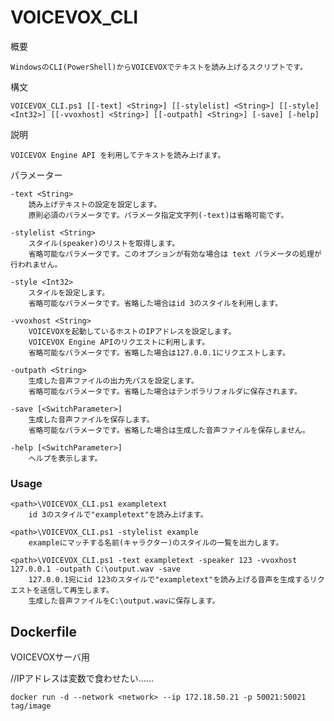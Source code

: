 # VOICEVOX_CLI
概要

    WindowsのCLI(PowerShell)からVOICEVOXでテキストを読み上げるスクリプトです。


構文

    VOICEVOX_CLI.ps1 [[-text] <String>] [[-stylelist] <String>] [[-style] <Int32>] [[-vvoxhost] <String>] [[-outpath] <String>] [-save] [-help]


説明

    VOICEVOX Engine API を利用してテキストを読み上げます。


パラメーター

    -text <String>
        読み上げテキストの設定を設定します。
        原則必須のパラメータです。パラメータ指定文字列(-text)は省略可能です。

    -stylelist <String>
        スタイル(speaker)のリストを取得します。
        省略可能なパラメータです。このオプションが有効な場合は text パラメータの処理が行われません。

    -style <Int32>
        スタイルを設定します。
        省略可能なパラメータです。省略した場合はid 3のスタイルを利用します。

    -vvoxhost <String>
        VOICEVOXを起動しているホストのIPアドレスを設定します。
        VOICEVOX Engine APIのリクエストに利用します。
        省略可能なパラメータです。省略した場合は127.0.0.1にリクエストします。

    -outpath <String>
        生成した音声ファイルの出力先パスを設定します。
        省略可能なパラメータです。省略した場合はテンポラリフォルダに保存されます。

    -save [<SwitchParameter>]
        生成した音声ファイルを保存します。
        省略可能なパラメータです。省略した場合は生成した音声ファイルを保存しません。

    -help [<SwitchParameter>]
        ヘルプを表示します。

### Usage
```
<path>\VOICEVOX_CLI.ps1 exampletext
    id 3のスタイルで"exampletext"を読み上げます。

<path>\VOICEVOX_CLI.ps1 -stylelist example
    exampleにマッチする名前(キャラクター)のスタイルの一覧を出力します。

<path>\VOICEVOX_CLI.ps1 -text exampletext -speaker 123 -vvoxhost 127.0.0.1 -outpath C:\output.wav -save
    127.0.0.1宛にid 123のスタイルで"exampletext"を読み上げる音声を生成するリクエストを送信して再生します。
    生成した音声ファイルをC:\output.wavに保存します。
```

## Dockerfile
VOICEVOXサーバ用

//IPアドレスは変数で食わせたい……
```
docker run -d --network <network> --ip 172.18.50.21 -p 50021:50021 tag/image
```
